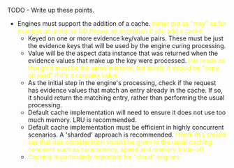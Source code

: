 TODO - Write up these points.

- Engines must support the addition of a cache. <span style="color:yellow">
  better put as "may" as for example on-premise DD throws an exception if you add a cache</span>
    - Keyed on one or more evidence key/value pairs. These must be just the
      evidence keys that will be used by the engine curing processing.
    - Value will be the aspect data instance that was returned when the evidence
      values that make up the key were processed.
      <span style="color:yellow">
      this reads as though it must be the same instance, but surely it should be "copy on read" if it's a complex value</span>
    - As the initial step in the engine's processing, check if the request has evidence
      values that match an entry already in the cache. If so, it should return
      the matching entry, rather than performing the usual processing.
    - Default cache implementation will need to ensure it does not use too much
      memory. LRU is recommended.
    - Default cache implementation must be efficient in highly concurrent
      scenarios. A 'sharded' approach is recommended.
      <span style="color:yellow">
      I think this should say that due consideration should be given to the usual caching concerns such as concurrency, speed and memory trade-off</span>
    - <span style="color:yellow">Caching is particularly important for "cloud" engines</span>